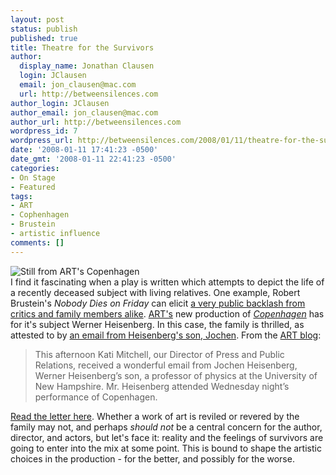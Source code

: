 ```yaml
---
layout: post
status: publish
published: true
title: Theatre for the Survivors
author:
  display_name: Jonathan Clausen
  login: JClausen
  email: jon_clausen@mac.com
  url: http://betweensilences.com
author_login: JClausen
author_email: jon_clausen@mac.com
author_url: http://betweensilences.com
wordpress_id: 7
wordpress_url: http://betweensilences.com/2008/01/11/theatre-for-the-survivors/
date: '2008-01-11 17:41:23 -0500'
date_gmt: '2008-01-11 22:41:23 -0500'
categories:
- On Stage
- Featured
tags:
- ART
- Cophenhagen
- Brustein
- artistic influence
comments: []
---
```

<p>
<a href="http://amrep.org/copenhagen/"><img src="http://betweensilences.com/wp-content/uploads/2008/01/bomb3-press320.jpg" alt="Still from ART's Copenhagen" align="left"/></a><br />
I find it fascinating when a play is written which attempts to depict the life of a recently deceased subject with living relatives.   One example, Robert Brustein's <cite>Nobody Dies on Friday</cite> can elicit <a href="http://query.nytimes.com/gst/fullpage.html?res=990DE5D61F3DF93AA25757C0A96E958260">a very public backlash from critics and family members alike</a>.  <a href="http://amrep.org">ART's</a> new production of <cite><a href="http://amrep.org/copenhagen/">Copenhagen</a></cite> has for it's subject Werner Heisenberg.  In this case, the family is thrilled, as attested to by <a href="http://amrep.wordpress.com/2008/01/11/an-email-from-heisenbergs-son/#more-298">an email from Heisenberg's son, Jochen</a>.  From the <a href="http://amrep.wordpress.com/">ART blog</a>:</p>
<blockquote><p>
This afternoon Kati Mitchell, our Director of Press and Public Relations, received a wonderful email from Jochen Heisenberg, Werner Heisenberg’s son, a professor of physics at the University of New Hampshire. Mr. Heisenberg attended Wednesday night’s performance of Copenhagen.</p>
</blockquote>
<p><a href="http://amrep.wordpress.com/2008/01/11/an-email-from-heisenbergs-son/">Read the letter here</a>.  Whether a work of art is reviled or revered by the family may not, and perhaps <em>should not</em> be a central concern for the author, director, and actors, but let's face it:  reality and the feelings of survivors are going to enter into the mix at some point.  This is bound to shape the artistic choices in the production - for the better, and possibly for the worse.</p>
